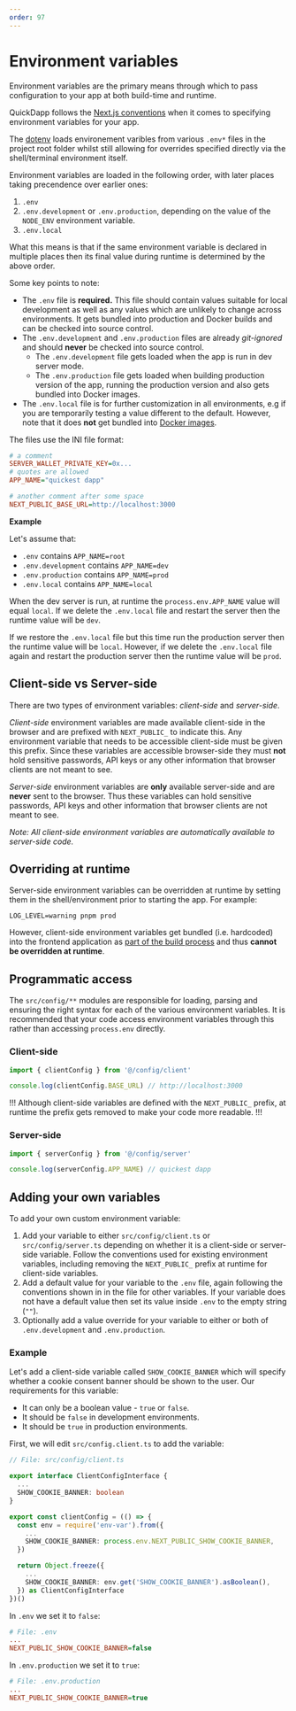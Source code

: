 ```yaml
---
order: 97
---
```


# Environment variables

Environment variables are the primary means through which to pass configuration to your app at both build-time and runtime. 

QuickDapp follows the [Next.js conventions](https://nextjs.org/docs/pages/building-your-application/configuring/environment-variables) when it comes to specifying environment variables for your app.

The [dotenv](https://www.npmjs.com/package/dotenv) loads environement varibles from various `.env*` files in the project root folder whilst still allowing for overrides specified directly via the shell/terminal environment itself.

Environment variables are loaded in the following order, with later places taking precendence over earlier ones:

1. `.env`
2. `.env.development` or `.env.production`, depending on the value of the `NODE_ENV` environment variable.
3. `.env.local`

What this means is that if the same environment variable is declared in multiple places then its final value during runtime is determined by the above order.

Some key points to note:

* The `.env` file is **required.** This file should contain values suitable for local development as well as any values which are unlikely to change across environments. It gets bundled into production and Docker builds and can be checked into source control.
* The `.env.development` and `.env.production` files are already _git-ignored_ and should **never** be checked into source control.
  * The `.env.development` file gets loaded when the app is run in dev server mode.
  * The `.env.production` file gets loaded when building production version of the app, running the production version and also gets bundled into Docker images.
* The `.env.local` file is for further customization in all environments, e.g if you are temporarily testing a value different to the default. However, note that it does **not** get bundled into [Docker images](./deployment/docker.md).

The files use the INI file format:

```ini
# a comment
SERVER_WALLET_PRIVATE_KEY=0x...
# quotes are allowed
APP_NAME="quickest dapp"

# another comment after some space
NEXT_PUBLIC_BASE_URL=http://localhost:3000
```

**Example**

Let's assume that:

* `.env` contains `APP_NAME=root`
* `.env.development` contains `APP_NAME=dev`
* `.env.production` contains `APP_NAME=prod`
* `.env.local` contains `APP_NAME=local`

When the dev server is run, at runtime the `process.env.APP_NAME` value will equal `local`. If we delete the `.env.local` file and restart the server then the runtime value will be `dev`.

If we restore the `.env.local` file but this time run the production server then the runtime value will be `local`. However, if we delete the `.env.local` file again and restart the production server then the runtime value will be `prod`.

## Client-side vs Server-side

There are two types of environment variables: _client-side_ and _server-side_.

_Client-side_ environment variables are made available client-side in the browser and are prefixed with `NEXT_PUBLIC_` to indicate this. Any environment variable that needs to be accessible client-side must be given this prefix. Since these variables are accessible browser-side they must **not** hold sensitive passwords, API keys or any other information that browser clients are not meant to see. 

_Server-side_ environment variables are **only** available server-side and are **never** sent to the browser. Thus these variables can hold sensitive passwords, API keys and other information that browser clients are not meant to see.

_Note: All client-side environment variables are automatically available to server-side code._

## Overriding at runtime

Server-side environment variables can be overridden at runtime by setting them in the shell/environment prior to starting the app. For example:

```
LOG_LEVEL=warning pnpm prod
```

However, client-side environment variables get bundled (i.e. hardcoded) into the frontend application as [part of the build process](https://nextjs.org/docs/app/building-your-application/deploying#environment-variables) and thus **cannot be overridden at runtime**. 

## Programmatic access

The `src/config/**` modules are responsible for loading, parsing and ensuring the right syntax for each of the various environment variables. It is recommended that your code access environment variables through this rather than accessing `process.env` directly. 

### Client-side

```typescript
import { clientConfig } from '@/config/client'

console.log(clientConfig.BASE_URL) // http://localhost:3000
```

!!!
Although client-side variables are defined with the `NEXT_PUBLIC_` prefix, at runtime the prefix gets removed to make your code more readable.
!!!

### Server-side

```typescript
import { serverConfig } from '@/config/server'

console.log(serverConfig.APP_NAME) // quickest dapp
```


## Adding your own variables

To add your own custom environment variable:

1. Add your variable to either `src/config/client.ts` or `src/config/server.ts` depending on whether it is a client-side or server-side variable. Follow the conventions used for existing environment variables, including removing the `NEXT_PUBLIC_` prefix at runtime for client-side variables.
1. Add a default value for your variable to the `.env` file, again following the conventions shown in in the file for other variables. If your variable does not have a default value then set its value inside `.env` to the empty string (`""`).
1. Optionally add a value override for your variable to either or both of `.env.development` and `.env.production`.

### Example

Let's add a client-side variable called `SHOW_COOKIE_BANNER` which will specify whether a cookie consent banner should be shown to the user. Our requirements for this variable:

* It can only be a boolean value - `true` or `false`.
* It should be `false` in development environments.
* It should be `true` in production environments.

First, we will edit `src/config.client.ts` to add the variable:

```typescript
// File: src/config/client.ts

export interface ClientConfigInterface {
  ...
  SHOW_COOKIE_BANNER: boolean
}

export const clientConfig = (() => {
  const env = require('env-var').from({
    ...
    SHOW_COOKIE_BANNER: process.env.NEXT_PUBLIC_SHOW_COOKIE_BANNER,
  })

  return Object.freeze({
    ...
    SHOW_COOKIE_BANNER: env.get('SHOW_COOKIE_BANNER').asBoolean(),
  }) as ClientConfigInterface
})()
```

In `.env` we set it to `false`:

```ini
# File: .env
...
NEXT_PUBLIC_SHOW_COOKIE_BANNER=false
```

In `.env.production` we set it to `true`:

```ini
# File: .env.production
...
NEXT_PUBLIC_SHOW_COOKIE_BANNER=true
```


